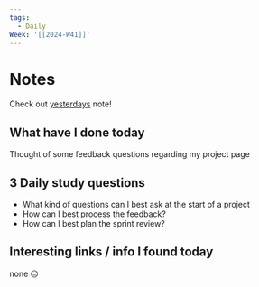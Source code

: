 ```yaml
---
tags:
  - Daily
Week: '[[2024-W41]]'
---
```

# Notes
Check out [yesterdays](2024-10-08.md) note!
## What have I done today
Thought of some feedback questions regarding my project page
## 3 Daily study questions
- What kind of questions can I best ask at the start of a project
- How can I best process the feedback?
- How can I best plan the sprint review?

## Interesting links / info I found today
none 😔